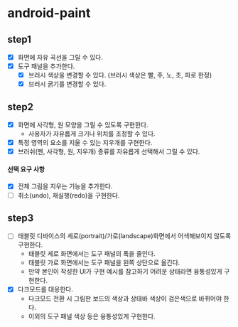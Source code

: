 # android-paint

## step1

- [x] 화면에 자유 곡선을 그릴 수 있다.
- [x] 도구 패널을 추가한다.
    - [x] 브러시 색상을 변경할 수 있다. (브러시 색상은 빨, 주, 노, 초, 파로 한정)
    - [x] 브러시 굵기를 변경할 수 있다.

## step2

- [x] 화면에 사각형, 원 모양을 그릴 수 있도록 구현한다.
    - 사용자가 자유롭게 크기나 위치를 조정할 수 있다.
- [x] 특정 영역의 요소를 지울 수 있는 지우개를 구현한다.
- [x] 브러쉬(펜, 사각형, 원, 지우개) 종류를 자유롭게 선택해서 그릴 수 있다.

#### 선택 요구 사항

- [x] 전체 그림을 지우는 기능을 추가한다.
- [ ] 취소(undo), 재실행(redo)을 구현한다.

## step3

- [ ] 태블릿 디바이스의 세로(portrait)/가로(landscape)화면에서 어색해보이지 않도록 구현한다.
    - 태블릿 세로 화면에서는 도구 패널의 폭을 줄인다.
    - 태블릿 가로 화면에서는 도구 패널을 왼쪽 상단으로 옮긴다.
    - 만약 본인이 작성한 UI가 구현 예시를 참고하기 어려운 상태라면 융통성있게 구현한다.
- [x] 다크모드를 대응한다.
    - 다크모드 전환 시 그림판 보드의 색상과 상태바 색상이 검은색으로 바뀌어야 한다.
    - 이외의 도구 패널 색상 등은 융통성있게 구현한다.